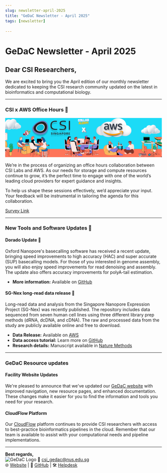 ```yaml
---
slug: newsletter-april-2025
title: "GeDaC Newsletter - April 2025"
tags: [newsletter]

---
```


# GeDaC Newsletter - April 2025

## Dear CSI Researchers,

We are excited to bring you the April edition of our monthly newsletter dedicated to keeping the CSI research community updated on the latest in bioinformatics and computational biology.

---
### CSI x AWS Office Hours 🤝
![Cloudflow](./assets/csi_aws_banner.png)

We’re in the process of organizing an office hours collaboration between CSI Labs and AWS. As our needs for storage and compute resources continue to grow, it’s the perfect time to engage with one of the world’s leading cloud providers for expert guidance and insights.

To help us shape these sessions effectively, we’d appreciate your input. Your feedback will be instrumental in tailoring the agenda for this collaboration.

[Survey Link](https://forms.gle/U4iM9htyPRJqfE5K9)

<!--truncate-->

---
### New Tools and Software Updates 🧰

#### **Dorado Update** 🚀
Oxford Nanopore's basecalling software has received a recent update, bringing speed improvements to high accuracy (HAC) and super accurate (SUP) basecalling models. For those of you interested in genome assembly, you will also enjoy speed improvements for read denoising and assembly. The update also offers accuracy improvements for polyA-tail estimation.

* **More information:** Available on [GitHub](https://github.com/nanoporetech/dorado/releases)

#### **SG-Nex long-read data release** 🧬
Long-read data and analysis from the Singapore Nanopore Expression Project (SG-Nex) was recently published. The repository includes data sequenced from seven human cell lines using three different library prep methods (dRNA, dcDNA, and cDNA). The raw and processed data from the study are publicly available online and free to download.

* **Data Release:** Available on [AWS](https://registry.opendata.aws/sg-nex-data/)
* **Data access tutorial:** Learn more on [GitHub](https://github.com/GoekeLab/sg-nex-data)
* **Research details:** Manuscript available in [Nature Methods](https://www.nature.com/articles/s41592-023-01975-z)

---

### GeDaC Resource updates

#### **Facility Website Updates**
We're pleased to announce that we've updated our [GeDaC website](https://www.gedac.org/) with improved navigation, new resource pages, and enhanced documentation. These changes make it easier for you to find the information and tools you need for your research.

#### **CloudFlow Platform**
Our [CloudFlow](https://www.cloudflow.gedac.org/) platform continues to provide CSI researchers with access to best-practice bioinformatics pipelines in the cloud. Remember that our team is available to assist with your computational needs and pipeline implementations.

---

**Best regards,**  
<img src="/img/gedac_logo.png" alt="GeDaC Logo" width="200" />
📧 [csi_gedac@nus.edu.sg](mailto:csi_gedac@nus.edu.sg)<br/>
🌐 [Website](https://www.gedac.org/) | 🔗 [GitHub](https://github.com/CSI-Genomics-and-Data-Analytics-Core) | 🛠️ [Helpdesk](https://support.gedac.org/support/tickets/new)